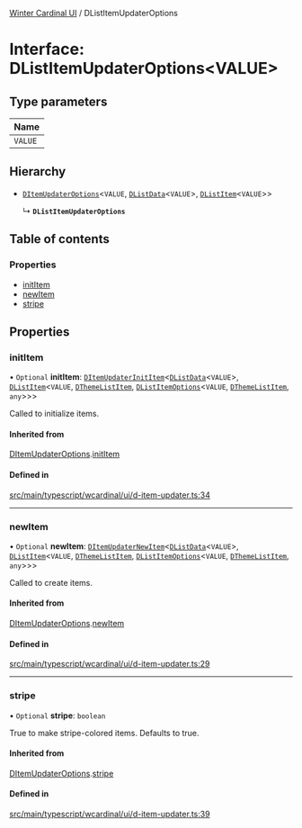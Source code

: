 [Winter Cardinal UI](../README.md) / DListItemUpdaterOptions

# Interface: DListItemUpdaterOptions<VALUE\>

## Type parameters

| Name |
| :------ |
| `VALUE` |

## Hierarchy

- [`DItemUpdaterOptions`](DItemUpdaterOptions.md)<`VALUE`, [`DListData`](DListData.md)<`VALUE`\>, [`DListItem`](../classes/DListItem.md)<`VALUE`\>\>

  ↳ **`DListItemUpdaterOptions`**

## Table of contents

### Properties

- [initItem](DListItemUpdaterOptions.md#inititem)
- [newItem](DListItemUpdaterOptions.md#newitem)
- [stripe](DListItemUpdaterOptions.md#stripe)

## Properties

### initItem

• `Optional` **initItem**: [`DItemUpdaterInitItem`](../README.md#ditemupdaterinititem)<[`DListData`](DListData.md)<`VALUE`\>, [`DListItem`](../classes/DListItem.md)<`VALUE`, [`DThemeListItem`](DThemeListItem.md), [`DListItemOptions`](DListItemOptions.md)<`VALUE`, [`DThemeListItem`](DThemeListItem.md), `any`\>\>\>

Called to initialize items.

#### Inherited from

[DItemUpdaterOptions](DItemUpdaterOptions.md).[initItem](DItemUpdaterOptions.md#inititem)

#### Defined in

[src/main/typescript/wcardinal/ui/d-item-updater.ts:34](https://github.com/winter-cardinal/winter-cardinal-ui/blob/v0.154.0/src/main/typescript/wcardinal/ui/d-item-updater.ts#L34)

___

### newItem

• `Optional` **newItem**: [`DItemUpdaterNewItem`](../README.md#ditemupdaternewitem)<[`DListData`](DListData.md)<`VALUE`\>, [`DListItem`](../classes/DListItem.md)<`VALUE`, [`DThemeListItem`](DThemeListItem.md), [`DListItemOptions`](DListItemOptions.md)<`VALUE`, [`DThemeListItem`](DThemeListItem.md), `any`\>\>\>

Called to create items.

#### Inherited from

[DItemUpdaterOptions](DItemUpdaterOptions.md).[newItem](DItemUpdaterOptions.md#newitem)

#### Defined in

[src/main/typescript/wcardinal/ui/d-item-updater.ts:29](https://github.com/winter-cardinal/winter-cardinal-ui/blob/v0.154.0/src/main/typescript/wcardinal/ui/d-item-updater.ts#L29)

___

### stripe

• `Optional` **stripe**: `boolean`

True to make stripe-colored items. Defaults to true.

#### Inherited from

[DItemUpdaterOptions](DItemUpdaterOptions.md).[stripe](DItemUpdaterOptions.md#stripe)

#### Defined in

[src/main/typescript/wcardinal/ui/d-item-updater.ts:39](https://github.com/winter-cardinal/winter-cardinal-ui/blob/v0.154.0/src/main/typescript/wcardinal/ui/d-item-updater.ts#L39)
